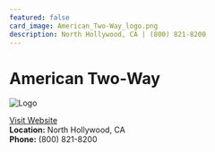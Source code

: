 ```yaml
---
featured: false
card_image: American_Two-Way_logo.png
description: North Hollywood, CA | (800) 821-8200
---
```


# American Two-Way
<img src="American_Two-Way_logo.png" alt="Logo" style="max-width: 200px; height: auto;">

<a href="https://www.atwcentral.com">Visit Website</a>  
**Location:** North Hollywood, CA  
**Phone:** (800) 821-8200
